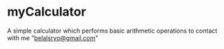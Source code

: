 # myCalculator
A simple calculator which performs basic arithmetic operations 
to contact with me "belalsryo@gmail.com"
